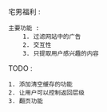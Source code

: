 宅男福利 : 
```
主要功能 : 
	1. 过滤网站中的广告
	2. 交互性
	3. 只提取用户感兴趣的内容
```
TODO : 
```
1. 添加清空缓存的功能
2. 让用户可以控制返回层级
3. 翻页功能
```


